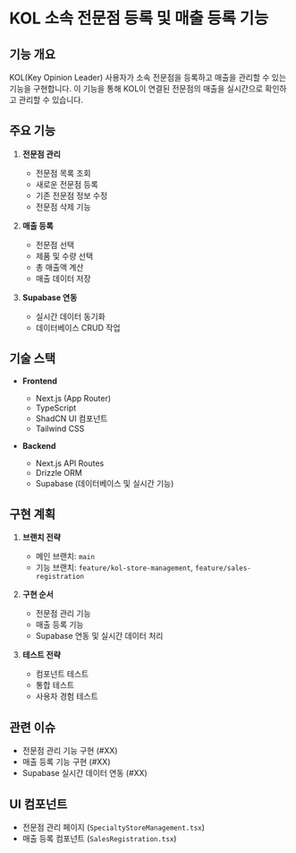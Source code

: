# KOL 소속 전문점 등록 및 매출 등록 기능

## 기능 개요

KOL(Key Opinion Leader) 사용자가 소속 전문점을 등록하고 매출을 관리할 수 있는 기능을 구현합니다. 이 기능을 통해 KOL이 연결된 전문점의 매출을 실시간으로 확인하고 관리할 수 있습니다.

## 주요 기능

1. **전문점 관리**
   - 전문점 목록 조회
   - 새로운 전문점 등록
   - 기존 전문점 정보 수정
   - 전문점 삭제 기능

2. **매출 등록**
   - 전문점 선택
   - 제품 및 수량 선택
   - 총 매출액 계산
   - 매출 데이터 저장

3. **Supabase 연동**
   - 실시간 데이터 동기화
   - 데이터베이스 CRUD 작업

## 기술 스택

- **Frontend**
  - Next.js (App Router)
  - TypeScript
  - ShadCN UI 컴포넌트
  - Tailwind CSS

- **Backend**
  - Next.js API Routes
  - Drizzle ORM
  - Supabase (데이터베이스 및 실시간 기능)

## 구현 계획

1. **브랜치 전략**
   - 메인 브랜치: `main`
   - 기능 브랜치: `feature/kol-store-management`, `feature/sales-registration`

2. **구현 순서**
   - 전문점 관리 기능
   - 매출 등록 기능
   - Supabase 연동 및 실시간 데이터 처리

3. **테스트 전략**
   - 컴포넌트 테스트
   - 통합 테스트
   - 사용자 경험 테스트

## 관련 이슈

- 전문점 관리 기능 구현 (#XX)
- 매출 등록 기능 구현 (#XX)
- Supabase 실시간 데이터 연동 (#XX)

## UI 컴포넌트

- 전문점 관리 페이지 (`SpecialtyStoreManagement.tsx`)
- 매출 등록 컴포넌트 (`SalesRegistration.tsx`) 